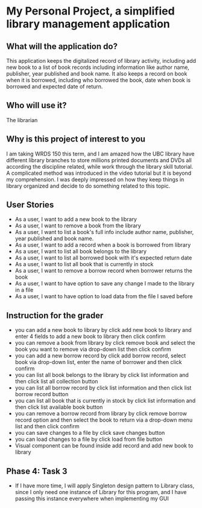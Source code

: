 # My Personal Project, a simplified library management application

## What will the application do?

This application keeps the digitalized record of library activity, including add new book to a list of book records including information like author name, publisher, year published and book name. It also keeps a record on book when it is borrowed, including who borrowed the book, date when book is borrowed and expected date of return.

## Who will use it?

The librarian

## Why is this project of interest to you

I am taking WRDS 150 this term, and I am amazed how the UBC library have different library branches to store millions printed documents and DVDs all according the discipline related, while work through the library skill tutorial. A complicated method was introduced in the video tutorial but it is beyond my comprehension. I was deeply impressed on how they keep things in library organized and decide to do something related to this topic.

## User Stories
- As a user, I want to add a new book to the library
- As a user, I want to remove a book from the library
- As a user, I want to list a book's full info include author name, publisher, year published and book name.
- As a user, I want to add a record when a book is borrowed from library
- As a user, I want to list all book belongs to the library
- As a user, I want to list all borrowed book with it's expected return date
- As a user, I want to list all book that is currently in stock
- As a user, I want to remove a borrow record when borrower returns the book
- As a user, I want to have option to save any change I made to the library in a file
- As a user, I want to have option to load data from the file I saved before

## Instruction for the grader
- you can add a new book to library by click add new book to library and enter 4 fields to add a new book to library then click confirm
- you can remove a book from library by click remove book and select the book you want to remove via drop-down list then click confirm
- you can add a new borrow record by click add borrow record, select book via drop-down list, enter the name of borrower and then click confirm
- you can list all book belongs to the library by click list information and then click list all collection button
- you can list all borrow record by click list information and then click list borrow record button
- you can list all book that is currently in stock by click list information and then click list available book button
- you can remove a borrow record from library by click remove borrow record option and then select the book to return via a drop-down menu list and then click confirm
- you can save changes to a file by click save changes button
- you can load changes to a file by click load from file button
- Visual component can be found inside add record and add new book to library

## Phase 4: Task 3

- If I have more time, I will apply Singleton design pattern to Library class, since I only need one instance of Library for this program, and I have passing this instance everywhere when implementing my GUI 
